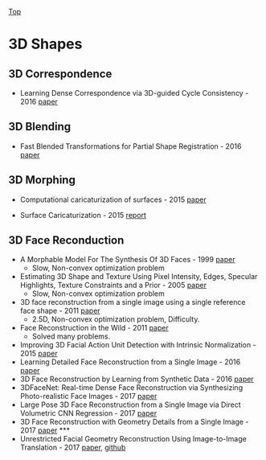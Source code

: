 [Top](index.md)

# 3D Shapes

## 3D Correspondence

* Learning Dense Correspondence via 3D-guided Cycle Consistency - 2016 [paper](https://arxiv.org/abs/1604.05383)


## 3D Blending

* Fast Blended Transformations for Partial Shape Registration - 2016 [paper](https://arxiv.org/abs/1609.07738v1)

## 3D Morphing

* Computational caricaturization of surfaces - 2015 [paper](http://www.cs.technion.ac.il/~ron/PAPERS/Journal/SelaAflaloKimmel_CVIU2015.pdf)

* Surface Caricaturization - 2015 [report](https://uploads.strikinglycdn.com/files/5825681f-4737-40af-81db-c6c8367cc1a2/thesis.compressed.pdf)


## 3D Face Reconduction

* A Morphable Model For The Synthesis Of 3D Faces - 1999 [paper](http://gravis.dmi.unibas.ch/publications/Sigg99/morphmod2.pdf)     
  * Slow, Non-convex optimization problem
* Estimating 3D Shape and Texture Using Pixel Intensity, Edges, Specular Highlights, Texture Constraints and a Prior - 2005 [paper](http://gravis.dmi.unibas.ch/publications/CVPR05_Romdhani.pdf)
  * Slow, Non-convex optimization problem
* 3D face reconstruction from a single image using a single reference face shape - 2011 [paper](https://www.ncbi.nlm.nih.gov/pubmed/21193812)
  * 2.5D, Non-convex optimization problem, Difficulty.
* Face Reconstruction in the Wild - 2011 [paper](https://grail.cs.washington.edu/3dfaces/paper.pdf)
  * Solved many problems.
* Improving 3D Facial Action Unit Detection with Intrinsic Normalization - 2015 [paper](http://www.cs.technion.ac.il/~ron/PAPERS/Conference/YudinSelaWetzlerKimmel-BMVC2015.pdf)
* Learning Detailed Face Reconstruction from a Single Image - 2016 [paper](https://homes.cs.washington.edu/~royorel/files/learning-detailed-face_cvpr.pdf)
* 3D Face Reconstruction by Learning from Synthetic Data - 2016 [paper](https://arxiv.org/abs/1609.04387)
* 3DFaceNet: Real-time Dense Face Reconstruction via Synthesizing Photo-realistic Face Images - 2017 [paper](https://www.arxiv-vanity.com/papers/1708.00980)
* Large Pose 3D Face Reconstruction from a Single Image via Direct Volumetric CNN Regression - 2017 [paper](https://arxiv.org/abs/1703.07834)
* 3D Face Reconstruction with Geometry Details from a Single Image - 2017 [paper](https://arxiv.org/abs/1702.05619) ***
* Unrestricted Facial Geometry Reconstruction Using Image-to-Image Translation - 2017 [paper](https://arxiv.org/abs/1703.10131), [github](https://github.com/matansel/pix2vertex)